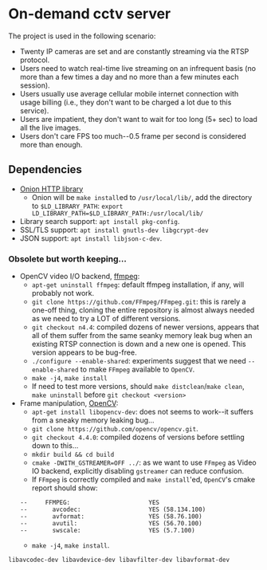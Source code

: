 # On-demand cctv server

The project is used in the following scenario:

* Twenty IP cameras are set and are constantly streaming via the RTSP protocol.
* Users need to watch real-time live streaming on an infrequent basis
(no more than a few times a day and no more than a few minutes each session).
* Users usually use average cellular mobile internet connection with usage billing
(i.e., they don't want to be charged a lot due to this service).
* Users are impatient, they don't want to wait for too long (5+ sec) to load all the live images.
* Users don't care FPS too much--0.5 frame per second is considered more than enough.

## Dependencies
* [Onion HTTP library](https://github.com/davidmoreno/onion)
    * Onion will be `make install`ed to `/usr/local/lib/`, add the directory to `$LD_LIBRARY_PATH`:
 `export LD_LIBRARY_PATH=$LD_LIBRARY_PATH:/usr/local/lib/`
* Library search support: `apt install pkg-config`.
* SSL/TLS support: `apt install gnutls-dev libgcrypt-dev`
* JSON support: `apt install libjson-c-dev`.

### Obsolete but worth keeping...

* OpenCV video I/O backend, [ffmpeg](https://trac.ffmpeg.org/wiki/CompilationGuide):
    * `apt-get uninstall ffmpeg`: default ffmpeg installation, if any, will probably not work.
    * `git clone https://github.com/FFmpeg/FFmpeg.git`: this is rarely a one-off thing, cloning the entire repository
      is almost always needed as we need to try a LOT of different versions.
    * `git checkout n4.4`: compiled dozens of newer versions, appears that all of them suffer from the same
      seanky memory leak bug when an existing RTSP connection is down and a new one is opened. This version
      appears to be bug-free.
    * `./configure --enable-shared`: experiments suggest that we need
    `--enable-shared` to make `FFmpeg` available to `OpenCV`.
    * `make -j4`, `make install`
    * If need to test more versions, should `make distclean`/`make clean`, `make uninstall` before `git checkout <version>`
* Frame manipulation, [OpenCV](https://docs.opencv.org/4.6.0/d7/d9f/tutorial_linux_install.html):
    * `apt-get install libopencv-dev`: does not seems to work--it suffers from a sneaky memory leaking bug...
    * `git clone https://github.com/opencv/opencv.git`.
    * `git checkout 4.4.0`: compiled dozens of versions before settling down to this...
    * `mkdir build && cd build`
    * `cmake -DWITH_GSTREAMER=OFF ../`: as we want to use `FFmpeg` as Video IO backend, explicitly disabling `gstreamer`
    can reduce confusion.
    * If `FFmpeg` is correctly compiled and `make install`'ed, `OpenCV`'s cmake report should show:
    ```
    --     FFMPEG:                      YES
    --       avcodec:                   YES (58.134.100)
    --       avformat:                  YES (58.76.100)
    --       avutil:                    YES (56.70.100)
    --       swscale:                   YES (5.7.100)
    ```
    * `make -j4`, `make install`.

`libavcodec-dev libavdevice-dev libavfilter-dev libavformat-dev`